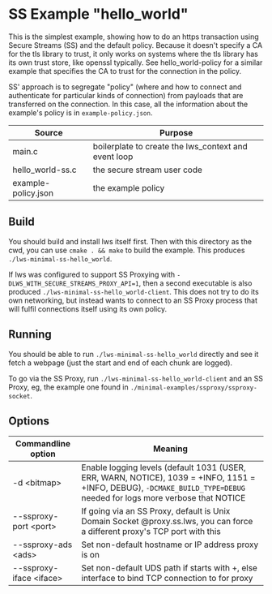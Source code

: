 # SS Example "hello_world"

This is the simplest example, showing how to do an https transaction using Secure
Streams (SS) and the default policy.  Because it doesn't specify a CA for the
tls library to trust, it only works on systems where the tls library has its own
trust store, like openssl typically.  See hello_world-policy for a similar example
that specifies the CA to trust for the connection in the policy.

SS' approach is to segregate "policy" (where and how to connect and authenticate
for particular kinds of connection) from payloads that are transferred on the
connection.  In this case, all the information about the example's policy is in
`example-policy.json`.

|Source|Purpose|
|---|---|
|main.c|boilerplate to create the lws_context and event loop|
|hello_world-ss.c|the secure stream user code|
|example-policy.json|the example policy|

## Build

You should build and install lws itself first.  Then with this directory as the
cwd, you can use `cmake . && make` to build the example.  This produces
`./lws-minimal-ss-hello_world`.

If lws was configured to support SS Proxying with
`-DLWS_WITH_SECURE_STREAMS_PROXY_API=1`, then a second executable is also
produced `./lws-minimal-ss-hello_world-client`.  This does not try to do its own
networking, but instead wants to connect to an SS Proxy process that will fulfil
connections itself using its own policy.

## Running

You should be able to run `./lws-minimal-ss-hello_world` directly and see it
fetch a webpage (just the start and end of each chunk are logged).

To go via the SS Proxy, run `./lws-minimal-ss-hello_world-client` and an SS
Proxy, eg, the example one found in `./minimal-examples/ssproxy/ssproxy-socket`.

## Options

|Commandline option|Meaning|
|---|---|
|-d \<bitmap\>|Enable logging levels (default 1031 (USER, ERR, WARN, NOTICE), 1039 = +INFO, 1151 = +INFO, DEBUG), `-DCMAKE_BUILD_TYPE=DEBUG` needed for logs more verbose that NOTICE
|--ssproxy-port \<port\>|If going via an SS Proxy, default is Unix Domain Socket @proxy.ss.lws, you can force a different proxy's TCP port with this|
|--ssproxy-ads \<ads\>|Set non-default hostname or IP address proxy is on|
|--ssproxy-iface \<iface\>|Set non-default UDS path if starts with +, else interface to bind TCP connection to for proxy|

